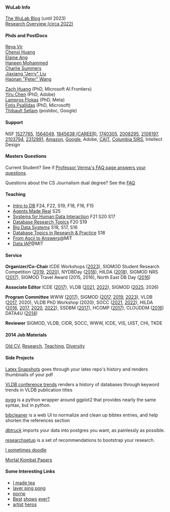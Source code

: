 #### WuLab Info

[The WuLab Blog](https://medium.com/thewulab) (until 2023)       
[Research Overview (circa 2022)](./statement)




#### Phds and PostDocs

[Reya Vir](https://reyavir.wixsite.com/home)    
[Chenxi Huang](https://chenxi-huang.com/)    
[Elaine Ang](https://www.linkedin.com/in/elaine-ang-57077694/)    
[Haneen Mohammed](http://haneensa.github.io/)   
[Charlie Summers](https://www.linkedin.com/in/charliesummers/)    
[Jiaxiang "Jerry" Liu](https://jerrrrryl.github.io/)    
[Haonan "Peter" Wang](https://www.linkedin.com/in/haonan-wang-3a5955237?trk=people-guest_people_search-card)


[Zach Huang](http://www.columbia.edu/~zh2408/)  (PhD, Microsoft AI Frontiers)     
[Yiru Chen](https://ireneruru.github.io/)  (PhD, Adobe)    
[Lampros Flokas](https://dblp.uni-trier.de/pid/185/0725.html)  (PhD, Meta)     
[Fotis Psallidas](http://www.cs.columbia.edu/~fotis/) (PhD, Microsoft)       
[Thibault Sellam](http://sellam.me) (postdoc, Google)


#### Support

NSF
[1527765](http://perceptvis.github.io/),
[1564049](https://nsfdeclarativevis.github.io/NSFDeclarativeVis/),
[1845638 (CAREER)](https://www.nsf.gov/awardsearch/showAward?AWD_ID=1845638&HistoricalAwards=false),
[1740305](https://www.nsf.gov/awardsearch/showAward?AWD_ID=1740305&HistoricalAwards=false),
[2008295](https://www.nsf.gov/awardsearch/showAward?AWD_ID=2008295&HistoricalAwards=false),
[2106197](https://www.nsf.gov/awardsearch/showAward?AWD_ID=2106197&HistoricalAwards=false),
[2103794](https://www.nsf.gov/awardsearch/showAward?AWD_ID=2103794&HistoricalAwards=false),
[2312991](https://www.nsf.gov/awardsearch/showAward?AWD_ID=2312991&HistoricalAwards=false),
[Amazon](http://www.cs.columbia.edu/2018/with-amazon-research-award-eugene-wu-will-add-interactivity-and-adversarial-generation-to-entity-matching/),
[Google](http://www.cs.columbia.edu/2018/peter-allen-and-eugene-wu-selected-for-google-faculty-research-awards/),
Adobe,
[CAIT](https://cait.engineering.columbia.edu/news/columbia-center-ai-technology-announces-four-new-faculty-research-awards),
[Columbia SIRS](https://portal.seas.columbia.edu/funding/sirs/pastprojects.php),
Intellect Design 




<!--
[See WuLab for full list](https://cudbg.github.io/lab/)
-->

#### Masters Questions

Current Student?  See if [Professor Verma's FAQ page answers your questions](http://www.cs.columbia.edu/~verma/advising.html).

Questions about the CS Journalism dual degree?  See the [FAQ](./dualdegree.html)

<!--
#### Applying To the Lab

* [PhDs + Postdocs](./apply.html), 
* [Interns + Undergrads + Masters](https://ewuuu.wufoo.com/forms/z1mh8vwi1q2p3tp/)
-->



#### Teaching

* [Intro to DB](http://w4111.github.io) F24, F22, S19, F18, F16, F15
* [Agents Made Real](https://w6113.github.io) S25
* [Systems for Human Data Interaction](https://columbiaviz.github.io/) F21 S20 S17
* [Database Research Topics](https://w6113.github.io) F20 S19
* [Big Data Systems](http://w4121.github.io/) S18, S17, S16
* [Database Topics in Research & Practice](https://columbiadb.github.io/index) S18
* [From Ascii to Answers](http://db.csail.mit.edu/6.885/)@MIT 
* [Data IAP](https://dataiap.github.io)@MIT

#### Service

**Organizer/Co-Chair**  ICDE Workshops ([2023](https://icde2023.ics.uci.edu/organizing-committee/)),
SIGMOD Student Research Competition ([2019](https://sigmod2019.org/), [2020](http://sigmod2020.org/sigmod_student_research_competition.shtml)),
NYDBDay ([2018](https://nydbday.github.io)),
HILDA ([2018](http://hilda.io/2018/)),
SIGMOD NRS ([2017](http://sigmod2017.org/new-researcher-symposium/)),
SIGMOD Travel Award (2015, 2016),
North East DB Day ([2016](http://mitdbg.github.io/nedbday/2016))   

**Associate Editor**   ICDE ([2017](http://icde2017.sdsc.edu/)), VLDB ([2021](https://vldb.org/2021/), [2022](https://vldb.org/2022/)), SIGMOD ([2025](https://2025.sigmod.org/index.shtml), 2026)    

**Program Committee**   WWW ([2017](http://www.www2017.com.au/)),
 SIGMOD ([2017](http://sigmod2017.org/), [2019](https://sigmod2019.org), [2023](https://2023.sigmod.org/)),
 VLDB ([2017](http://www.vldb.org/2017/), 2020),
 VLDB PhD Workshop (2020),
 SOCC ([2021](http://acmsocc.org/2021/program-committee.html), [2022](http://acmsocc.org/2022/program-committee.html)),
 HILDA ([2016](http://hilda.io/2016/), [2017](http://hilda.io/2017/), [2020](http://hilda.io/2020), [2022](http://hilda.io/2022)),
 SSDBM ([2017](http://ssdbm2017.eecs.northwestern.edu/)),
 HCOMP ([2017](http://www.humancomputation.com/2017/)),
 CLOUDDM ([2016](https://www.computer.org/csdl/proceedings/icdew/2016/2109/00/07495607.pdf))
 DATA4U ([2014](https://sites.google.com/site/data4u2014/))   
 
**Reviewer**   SIGMOD, VLDB, CIDR, SOCC, WWW, ICDE, VIS, UIST, CHI, TKDE

#### 2014 Job Materials

[Old CV](./files/job/cv-old.pdf), [Research](./files/job/research.pdf), [Teaching](./files/job/teaching.pdf), [Diversity](./files/job/diversity.pdf) 


#### Side Projects

[Latex Snapshots](http://www.github.com/sirrice/latexsnapshots) goes through your latex repo's history and renders thumbnails of your pdf   

[VLDB conference trends](http://eugenewu.net/vldbtrends/vldb2012.html) renders a history of databases through keyword trends in VLDB publication titles   

[pygg](http://www.github.com/sirrice/pygg) is a python wrapper around ggplot2 that provides nearly the same syntax, but in python.   

[bibcleaner](https://github.com/sirrice/bibcleaner) is a web UI to normalize and clean up bibtex entries, and help shorten the references section

[dbtruck](https://github.com/sirrice/dbtruck) imports your data into postgres you want, as painlessly as possible.

[researchsetup](http://researchsetup.github.io) is a set of recommendations to bootstrap your research.

[I sometimes doodle](./gallery.html)

[Mortal Kombat Papers](./ninjas.html)

#### Some Interesting Links

* [I made tea](http://www.telescopictext.com/)
* [layer ping pong](http://eugenewu.net/layerpp.html)
* [pornp](http://www.pantsornopants.com)
* [Be](http://en.wikipedia.org/wiki/Adventure_Time)[st](https://en.m.wikipedia.org/wiki/Archer_(TV_series))
  [shows](http://www.adultswim.com/videos/rick-and-morty/pilot/)
  [ever?](http://en.wikipedia.org/wiki/Teen_Titans_(TV_series))
* [ar](http://juliakuo.com/my-work/concert-posters/)[ti](http://helllllen.org/)[st](http://magicalgametime.com)
  [h](http://www.tomgauld.com/)[e](http://themonsterproject.org/)[ro](http://www.danmccarthy.org/)[s](http://sunbakerey.tumblr.com/)


